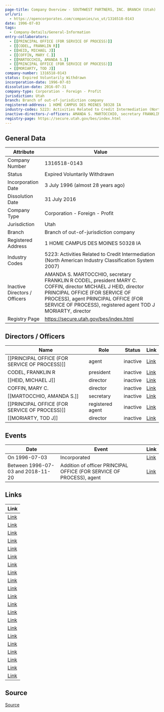 ```yaml
---
page-title: Company Overview - SOUTHWEST PARTNERS, INC. BRANCH (Utah)
url/uri:
  - https://opencorporates.com/companies/us_ut/1316518-0143
date: 1996-07-03
tags:
  - Company-Details/General-Information
entry-collaborators:
  - [[PRINCIPAL OFFICE (FOR SERVICE OF PROCESS)]]
  - [[CODEL, FRANKLIN R]]
  - [[HEID, MICHAEL J]]
  - [[COFFIN, MARY C.]]
  - [[MARTOCCHIO, AMANDA S.]]
  - [[PRINCIPAL OFFICE (FOR SERVICE OF PROCESS)]]
  - [[MORIARTY, TOD J]]
company-number: 1316518-0143
status: Expired Voluntarily Withdrawn
incorporation-date: 1996-07-03
dissolution-date: 2016-07-31
company-type: Corporation - Foreign - Profit
jurisdiction: Utah
branch: Branch of out-of-jurisdiction company
registered-address: 1 HOME CAMPUS DES MOINES 50328 IA
industry-codes: 5223: Activities Related to Credit Intermediation (North American Industry Classification System 2007)
inactive-directors-/-officers: AMANDA S. MARTOCCHIO, secretary FRANKLIN R CODEL, president MARY C. COFFIN, director MICHAEL J HEID, director PRINCIPAL OFFICE (FOR SERVICE OF PROCESS), agent PRINCIPAL OFFICE (FOR SERVICE OF PROCESS), registered agent TOD J MORIARTY, director
registry-page: https://secure.utah.gov/bes/index.html
---
```

## General Data
| Attribute | Value |
|-----------|-------|
| Company Number | 1316518-0143 |
| Status | Expired Voluntarily Withdrawn |
| Incorporation Date | 3 July 1996 (almost 28 years ago) |
| Dissolution Date | 31 July 2016 |
| Company Type | Corporation - Foreign - Profit |
| Jurisdiction | Utah |
| Branch | Branch of out-of-jurisdiction company |
| Registered Address | 1 HOME CAMPUS DES MOINES 50328 IA |
| Industry Codes | 5223: Activities Related to Credit Intermediation (North American Industry Classification System 2007) |
| Inactive Directors / Officers | AMANDA S. MARTOCCHIO, secretary FRANKLIN R CODEL, president MARY C. COFFIN, director MICHAEL J HEID, director PRINCIPAL OFFICE (FOR SERVICE OF PROCESS), agent PRINCIPAL OFFICE (FOR SERVICE OF PROCESS), registered agent TOD J MORIARTY, director |
| Registry Page | https://secure.utah.gov/bes/index.html |

## Directors / Officers
| Name | Role | Status | Link |
|------|------|--------|------|
| [[PRINCIPAL OFFICE (FOR SERVICE OF PROCESS)]] | agent | inactive | [Link](https://opencorporates.com/officers/250346680) |
| CODEL, FRANKLIN R | president | inactive | [Link](https://opencorporates.com/officers/768998490) |
| [[HEID, MICHAEL J]] | director | inactive | [Link](https://opencorporates.com/officers/768998493) |
| COFFIN, MARY C. | director | inactive | [Link](https://opencorporates.com/officers/768998496) |
| [[MARTOCCHIO, AMANDA S.]] | secretary | inactive | [Link](https://opencorporates.com/officers/768998499) |
| [[PRINCIPAL OFFICE (FOR SERVICE OF PROCESS)]] | registered agent | inactive | [Link](https://opencorporates.com/officers/768998502) |
| [[MORIARTY, TOD J]] | director | inactive | [Link](https://opencorporates.com/officers/768998505) |

## Events
| Date | Event | Link |
|------|-------|------|
| On 1996-07-03 | Incorporated | [Link](https://opencorporates.com/events/589154192) |
| Between 1996-07-03 and 2018-11-20 | Addition of officer PRINCIPAL OFFICE (FOR SERVICE OF PROCESS), agent | [Link](https://opencorporates.com/events/589154180) |

## Links
| Link |
|------|
| [Link](/events/589154180) |
| [Link](/officers/768998493) |
| [Link](/officers/768998499) |
| [Link](/companies/us_il/CORP_57674202) |
| [Link](/officers/768998502) |
| [Link](https://secure.utah.gov/bes/index.html) |
| [Link](/companies/us_de/2876857) |
| [Link](/companies/us_va/04061362) |
| [Link](/officers/768998490) |
| [Link](/companies/us_de/2876836) |
| [Link](/companies/us_tx/0125219800) |
| [Link](/events/589154192) |
| [Link](/officers/768998496) |
| [Link](/officers/250346680) |
| [Link](/companies/us_tx/0801989795) |
| [Link](/companies/us_nj/0100336762) |
| [Link](/companies/us_de/2876852) |
| [Link](/companies/us_fl/F98000001821) |
| [Link](/officers/768998505) |
| [Link](/companies/us_tx/0012025906) |
| [Link](/companies/us_wi/S108312) |


## Source
[Source](https://opencorporates.com/companies/us_ut/1316518-0143)
